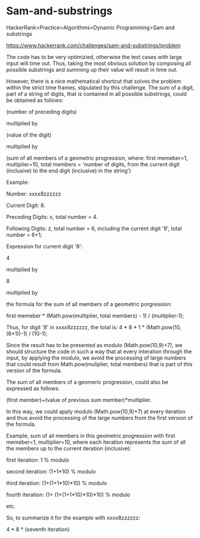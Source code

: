 
# Sam-and-substrings

HackerRank>Practice>Algorithms>Dynamic Programming>Sam and substrings

https://www.hackerrank.com/challenges/sam-and-substrings/problem

The code has to be very optimizied, otherwise the test cases with large input will time out.
Thus, taking the most obvious solution by composing all possible substrings and summing up their value will result in time out.

However, there is a nice mathematical shortcut that solves the problem within the strict time frames, stipulated by this challenge.
The sum of a digit, part of a string of digits, that is contained in all possible substrings, could be obtained as follows:

(number of preceding digits) 

multiplied by

(value of the digit) 

multiplied by

(sum of all members of a geometric progression, where: 
first memeber=1, multiplier=10, total members = 'number of digits, from the current digit (inclusive) to the end digit (inclusive) in the string')

Example: 

Number: xxxx8zzzzzz

Current Digit: 8.

Preceding Digits: x, total number = 4.

Following Digits: z, total number = 6, including the current digit '8', total number = 6+1;

Expression for current digit '8': 


4 

multiplied by

8

multiplied by 

the formula for the sum of all members of a geometric porgression: 

first memeber * (Math.pow(multiplier, total members) - 1) / (multiplier-1);

Thus, for digit '8' in xxxx8zzzzzz, the total is: 4 * 8 * 1 * (Math.pow(10, (6+1))-1) / (10-1);

Since the result has to be presented as modulo (Math.pow(10,9)+7), we should structure 
the code in such a way that at every interation through the input, by applying the modulo, 
we avoid the processing of large numbers that could result from Math.pow(muliplier, total members) 
that is part of this version of the formula.

The sum of all members of a geomeric progression, could also be expressed as follows:

(first member)+(value of previous sum member)*multiplier. 

In this way, we could apply modulo (Math.pow(10,9)+7) at every iteration and thus avoid the processing 
of the large numbers from the first version of the formula.

Example, sum of all members in this geometric progression with
first memeber=1, multiplier=10, where each iteration represents the sum 
of all the members up to the current iteration (inclusive):

first iteration:          1 % modulo

second iteration:         (1+1*10) % modulo

third iteration:          (1+(1+1*10)*10) % modulo

fourth iteration:         (1+ (1+(1+1*10)*10)*10) % modulo

etc.

So, to summarize it for the example with xxxx8zzzzzz:

4 * 8 * (seventh iteration)
